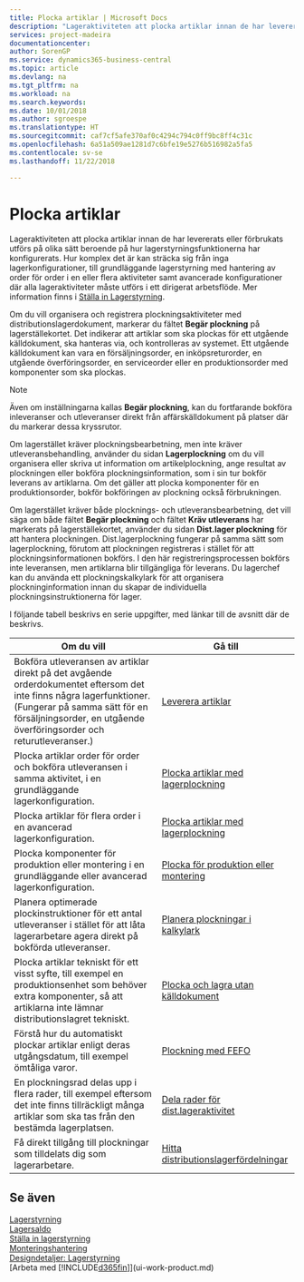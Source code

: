 ```yaml
---
title: Plocka artiklar | Microsoft Docs
description: "Lageraktiviteten att plocka artiklar innan de har levererats eller förbrukats utförs på olika sätt beroende på hur lagerstyrningsfunktionerna har konfigurerats. Hur komplexa [inställningarna](../configure-warehouse-processes.md) är kan sträcka sig från inga lagerfunktioner, till grundläggande lagerkonfigurationer med enbart hantering av order för order i en eller flera aktiviteter och vidare till avancerade konfigurationer där alla lageraktiviteter måste utföras i ett dirigerat arbetsflöde."
services: project-madeira
documentationcenter: 
author: SorenGP
ms.service: dynamics365-business-central
ms.topic: article
ms.devlang: na
ms.tgt_pltfrm: na
ms.workload: na
ms.search.keywords: 
ms.date: 10/01/2018
ms.author: sgroespe
ms.translationtype: HT
ms.sourcegitcommit: caf7cf5afe370af0c4294c794c0ff9bc8ff4c31c
ms.openlocfilehash: 6a51a509ae1281d7c6bfe19e5276b516982a5fa5
ms.contentlocale: sv-se
ms.lasthandoff: 11/22/2018

---
```

# <a name="pick-items"></a>Plocka artiklar
Lageraktiviteten att plocka artiklar innan de har levererats eller förbrukats utförs på olika sätt beroende på hur lagerstyrningsfunktionerna har konfigurerats. Hur komplex det är kan sträcka sig från inga lagerkonfigurationer, till grundläggande lagerstyrning med hantering av order för order i en eller flera aktiviteter samt avancerade konfigurationer där alla lageraktiviteter måste utförs i ett dirigerat arbetsflöde. Mer information finns i [Ställa in Lagerstyrning](warehouse-setup-warehouse.md).

Om du vill organisera och registrera plockningsaktiviteter med distributionslagerdokument, markerar du fältet **Begär plockning** på lagerställekortet. Det indikerar att artiklar som ska plockas för ett utgående källdokument, ska hanteras via, och kontrolleras av systemet. Ett utgående källdokument kan vara en försäljningsorder, en inköpsreturorder, en utgående överföringsorder, en serviceorder eller en produktionsorder med komponenter som ska plockas.

> [!NOTE]
> Även om inställningarna kallas **Begär plockning**, kan du fortfarande bokföra inleveranser och utleveranser direkt från affärskälldokument på platser där du markerar dessa kryssrutor.

Om lagerstället kräver plockningsbearbetning, men inte kräver utleveransbehandling, använder du sidan **Lagerplockning** om du vill organisera eller skriva ut information om artikelplockning, ange resultat av plockningen eller bokföra plockningsinformation, som i sin tur bokför leverans av artiklarna. Om det gäller att plocka komponenter för en produktionsorder, bokför bokföringen av plockning också förbrukningen.

Om lagerstället kräver både plocknings- och utleveransbearbetning, det vill säga om både fältet **Begär plockning** och fältet **Kräv utleverans** har markerats på lagerställekortet, använder du sidan **Dist.lager plockning** för att hantera plockningen. Dist.lagerplockning fungerar på samma sätt som lagerplockning, förutom att plockningen registreras i stället för att plockningsinformationen bokförs. I den här registreringsprocessen bokförs inte leveransen, men artiklarna blir tillgängliga för leverans. Du lagerchef kan du använda ett plockningskalkylark för att organisera plockninginformation innan du skapar de individuella plockningsinstruktionerna för lager.

I följande tabell beskrivs en serie uppgifter, med länkar till de avsnitt där de beskrivs.   

|**Om du vill**|**Gå till**|
|------------|-------------|  
|Bokföra utleveransen av artiklar direkt på det avgående orderdokumentet eftersom det inte finns några lagerfunktioner. (Fungerar på samma sätt för en försäljningsorder, en utgående överföringsorder och returutleveranser.)|[Leverera artiklar](warehouse-how-ship-items.md)|  
|Plocka artiklar order för order och bokföra utleveransen i samma aktivitet, i en grundläggande lagerkonfiguration.|[Plocka artiklar med lagerplockning](warehouse-how-to-pick-items-with-inventory-picks.md)|
|Plocka artiklar för flera order i en avancerad lagerkonfiguration.|[Plocka artiklar med lagerplockning](warehouse-how-to-pick-items-for-warehouse-shipment.md)|  
|Plocka komponenter för produktion eller montering i en grundläggande eller avancerad lagerkonfiguration.|[Plocka för produktion eller montering](warehouse-how-to-pick-for-production.md)|  
|Planera optimerade plockinstruktioner för ett antal utleveranser i stället för att låta lagerarbetare agera direkt på bokförda utleveranser.|[Planera plockningar i kalkylark](warehouse-how-to-plan-picks-in-worksheets.md)|  
|Plocka artiklar tekniskt för ett visst syfte, till exempel en produktionsenhet som behöver extra komponenter, så att artiklarna inte lämnar distributionslagret tekniskt.|[Plocka och lagra utan källdokument](warehouse-how-to-create-put-aways-from-internal-put-aways.md)|
|Förstå hur du automatiskt plockar artiklar enligt deras utgångsdatum, till exempel ömtåliga varor.|[Plockning med FEFO](warehouse-picking-by-fefo.md)|
|En plockningsrad delas upp i flera rader, till exempel eftersom det inte finns tillräckligt många artiklar som ska tas från den bestämda lagerplatsen.|[Dela rader för dist.lageraktivitet](warehouse-how-to-split-warehouse-activity-lines.md)|
|Få direkt tillgång till plockningar som tilldelats dig som lagerarbetare.|[Hitta distributionslagerfördelningar](warehouse-how-to-find-your-warehouse-assignments.md)|  

## <a name="see-also"></a>Se även  
[Lagerstyrning](warehouse-manage-warehouse.md)  
[Lagersaldo](inventory-manage-inventory.md)  
[Ställa in lagerstyrning](warehouse-setup-warehouse.md)     
[Monteringshantering](assembly-assemble-items.md)    
[Designdetaljer: Lagerstyrning](design-details-warehouse-management.md)  
[Arbeta med [!INCLUDE[d365fin](includes/d365fin_md.md)]](ui-work-product.md)

